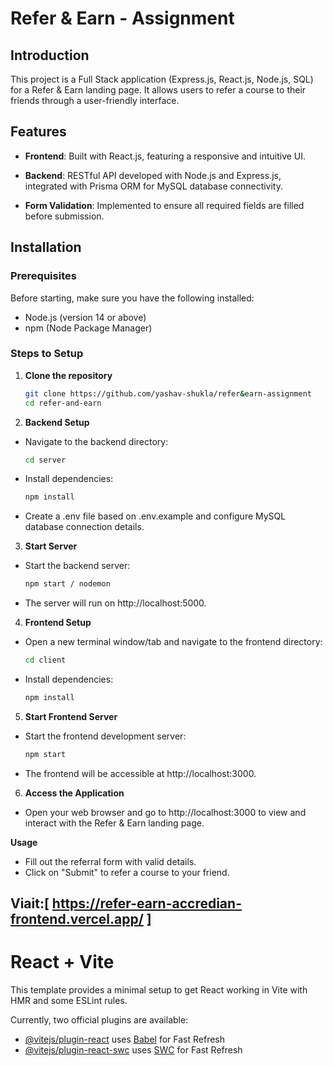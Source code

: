 # Refer & Earn - Assignment

## Introduction
This project is a Full Stack application (Express.js, React.js, Node.js, SQL) for a Refer & Earn landing page. It allows users to refer a course to their friends through a user-friendly interface.

## Features
- **Frontend**: Built with React.js, featuring a responsive and intuitive UI.
- **Backend**: RESTful API developed with Node.js and Express.js, integrated with Prisma ORM for MySQL database connectivity.

- **Form Validation**: Implemented to ensure all required fields are filled before submission.

## Installation

### Prerequisites
Before starting, make sure you have the following installed:
- Node.js (version 14 or above)
- npm (Node Package Manager)

### Steps to Setup

1. **Clone the repository**
   ```bash
   git clone https://github.com/yashav-shukla/refer&earn-assignment
   cd refer-and-earn

2. **Backend Setup**

- Navigate to the backend directory:
    ```bash
    cd server
- Install dependencies:
    ```bash
    npm install
- Create a .env file based on .env.example and configure MySQL database connection details.

3. **Start Server**

- Start the backend server:
    ```bash
    npm start / nodemon
- The server will run on http://localhost:5000.

4. **Frontend Setup**

- Open a new terminal window/tab and navigate to the frontend directory:
    ```bash
    cd client
- Install dependencies:
    ```bash
    npm install

5. **Start Frontend Server**

- Start the frontend development server:
    ```bash
    npm start
- The frontend will be accessible at http://localhost:3000.

6. **Access the Application**

- Open your web browser and go to http://localhost:3000 to view and interact with the Refer & Earn landing page.

**Usage**

- Fill out the referral form with valid details.
- Click on "Submit" to refer a course to your friend.

Viait:[ https://refer-earn-accredian-frontend.vercel.app/ ]
--------------------------------

# React + Vite

This template provides a minimal setup to get React working in Vite with HMR and some ESLint rules.

Currently, two official plugins are available:

- [@vitejs/plugin-react](https://github.com/vitejs/vite-plugin-react/blob/main/packages/plugin-react/README.md) uses [Babel](https://babeljs.io/) for Fast Refresh
- [@vitejs/plugin-react-swc](https://github.com/vitejs/vite-plugin-react-swc) uses [SWC](https://swc.rs/) for Fast Refresh
